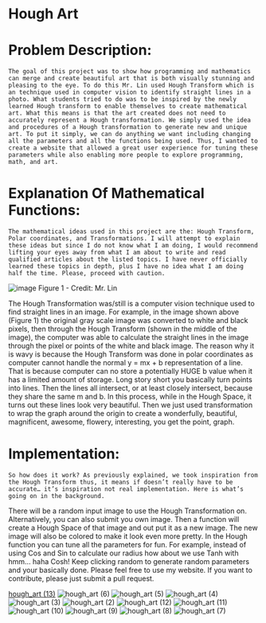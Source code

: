 # Hough Art

# Problem Description:

	The goal of this project was to show how programming and mathematics can merge and create beautiful art that is both visually stunning and pleasing to the eye. To do this Mr. Lin used Hough Transform which is an technique used in computer vision to identify straight lines in a photo. What students tried to do was to be inspired by the newly learned Hough transform to enable themselves to create mathematical art. What this means is that the art created does not need to accurately represent a Hough transformation. We simply used the idea and procedures of a Hough transformation to generate new and unique art. To put it simply, we can do anything we want including changing all the parameters and all the functions being used. Thus, I wanted to create a website that allowed a great user experience for tuning these parameters while also enabling more people to explore programming, math, and art.
  
# Explanation Of Mathematical Functions:

	The mathematical ideas used in this project are the: Hough Transform, Polar coordinates, and Transformations. I will attempt to explain these ideas but since I do not know what I am doing, I would recommend lifting your eyes away from what I am about to write and read qualified articles about the listed topics. I have never officially learned these topics in depth, plus I have no idea what I am doing half the time. Please, proceed with caution.
  
![image](https://user-images.githubusercontent.com/65325330/154397760-9c80efc2-7c79-4a90-8c72-d31258c1ff83.png)
Figure 1 - Credit: Mr. Lin

  The Hough Transformation was/still is a computer vision technique used to find straight lines in an image. For example, in the image shown above (Figure 1) the original gray scale image was converted to white and black pixels, then through the Hough Transform (shown in the middle of the image), the computer was able to calculate the straight lines in the image through the pixel or points of the white and black image. The reason why it is wavy is because the Hough Transform was done in polar coordinates as computer cannot handle the normal y = mx + b  representation of a line. That is because computer can no store a potentially HUGE b value when it has a limited amount of storage. Long story short you basically turn points into lines. Then the lines all intersect, or at least closely intersect, because they share the same m and b. In this process, while in the Hough Space, it turns out these lines look very beautiful. Then we just used transformation to wrap the graph around the origin to create a wonderfully, beautiful, magnificent, awesome, flowery, interesting, you get the point, graph.

# Implementation:

	So how does it work? As previously explained, we took inspiration from the Hough Transform thus, it means if doesn’t really have to be accurate… it’s inspiration not real implementation. Here is what’s going on in the background.
There will be a random input image to use the Hough Transformation on. Alternatively, you can also submit you own image. Then a function will create a Hough Space of that image and out put it as a new image. The new image will also be colored to make it look even more pretty. In the Hough function you can tune all the parameters for fun. For example, instead of using Cos and Sin to calculate our radius how about we use Tanh with hmm… haha Cosh! Keep clicking random to generate random parameters and your basically done.
	Please feel free to use my website. If you want to contribute, please just submit a pull request. 


[hough_art (13)](https://user-images.githubusercontent.com/65325330/154397330-85974206-11c2-4252-8887-2c13c63ffb0b.jpg)
![hough_art (6)](https://user-images.githubusercontent.com/65325330/154397334-82d5b8d8-cc9d-41f5-9416-f588603f1566.jpg)
![hough_art (5)](https://user-images.githubusercontent.com/65325330/154397336-5b3b1955-40e8-4ecf-9333-0fccc28efbeb.jpg)
![hough_art (4)](https://user-images.githubusercontent.com/65325330/154397341-6bc2b505-c933-43b7-98e6-b23001814af7.jpg)
![hough_art (3)](https://user-images.githubusercontent.com/65325330/154397348-5fa4c33d-7ae6-4672-b963-2823eae05448.jpg)
![hough_art (2)](https://user-images.githubusercontent.com/65325330/154397352-c77d3bdb-545d-4a90-a7a5-ed4679140d74.jpg)
![hough_art (12)](https://user-images.githubusercontent.com/65325330/154397356-60c09b7f-ed7d-401c-9613-fc2da4d9b3f6.jpg)
![hough_art (11)](https://user-images.githubusercontent.com/65325330/154397357-50c67b14-f864-4edd-b9ec-6b02c6de565a.jpg)
![hough_art (10)](https://user-images.githubusercontent.com/65325330/154397358-97f81f37-c666-48a1-b8d7-92c4ad44ea17.jpg)
![hough_art (9)](https://user-images.githubusercontent.com/65325330/154397360-e55975f1-460b-42ef-b3cf-74354dde36af.jpg)
![hough_art (8)](https://user-images.githubusercontent.com/65325330/154397362-99d99271-d04d-4169-a2ea-f388a5d93d79.jpg)
![hough_art (7)](https://user-images.githubusercontent.com/65325330/154397363-bffc5be7-2994-49b1-9b7a-e7832509ffa1.jpg)
